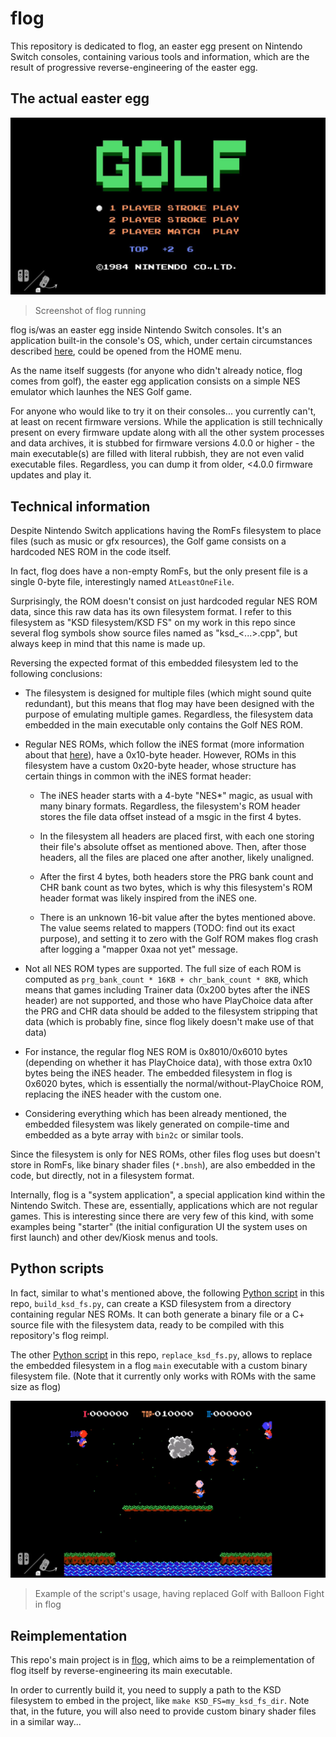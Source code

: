 # flog

This repository is dedicated to flog, an easter egg present on Nintendo Switch consoles, containing various tools and information, which are the result of progressive reverse-engineering of the easter egg.

## The actual easter egg

![res-1](resources/flog_original.jpg)

> Screenshot of flog running

flog is/was an easter egg inside Nintendo Switch consoles. It's an application built-in the console's OS, which, under certain circumstances described [here](https://switchbrew.org/w/index.php?title=Flog), could be opened from the HOME menu.

As the name itself suggests (for anyone who didn't already notice, flog comes from golf), the easter egg application consists on a simple NES emulator which launhes the NES Golf game.

For anyone who would like to try it on their consoles... you currently can't, at least on recent firmware versions. While the application is still technically present on every firmware update along with all the other system processes and data archives, it is stubbed for firmware versions 4.0.0 or higher - the main executable(s) are filled with literal rubbish, they are not even valid executable files. Regardless, you can dump it from older, <4.0.0 firmware updates and play it.

## Technical information

Despite Nintendo Switch applications having the RomFs filesystem to place files (such as music or gfx resources), the Golf game consists on a hardcoded NES ROM in the code itself.

In fact, flog does have a non-empty RomFs, but the only present file is a single 0-byte file, interestingly named `AtLeastOneFile`.

Surprisingly, the ROM doesn't consist on just hardcoded regular NES ROM data, since this raw data has its own filesystem format. I refer to this filesystem as "KSD filesystem/KSD FS" on my work in this repo since several flog symbols show source files named as "ksd_<...>.cpp", but always keep in mind that this name is made up.

Reversing the expected format of this embedded filesystem led to the following conclusions:

- The filesystem is designed for multiple files (which might sound quite redundant), but this means that flog may have been designed with the purpose of emulating multiple games. Regardless, the filesystem data embedded in the main executable only contains the Golf NES ROM.

- Regular NES ROMs, which follow the iNES format (more information about that [here](https://wiki.nesdev.com/w/index.php/INES)), have a 0x10-byte header. However, ROMs in this filesystem have a custom 0x20-byte header, whose structure has certain things in common with the iNES format header:

  - The iNES header starts with a 4-byte "NES*" magic, as usual with many binary formats. Regardless, the filesystem's ROM header stores the file data offset instead of a msgic in the first 4 bytes.

  - In the filesystem all headers are placed first, with each one storing their file's absolute offset as mentioned above. Then, after those headers, all the files are placed one after another, likely unaligned.

  - After the first 4 bytes, both headers store the PRG bank count and CHR bank count as two bytes, which is why this filesystem's ROM header format was likely inspired from the iNES one.

  - There is an unknown 16-bit value after the bytes mentioned above. The value seems related to mappers (TODO: find out its exact purpose), and setting it to zero with the Golf ROM makes flog crash after logging a "mapper 0xaa not yet" message.

 - Not all NES ROM types are supported. The full size of each ROM is computed as `prg_bank_count * 16KB + chr_bank_count * 8KB`, which means that games including Trainer data (0x200 bytes after the iNES header) are not supported, and those who have PlayChoice data after the PRG and CHR data should be added to the filesystem stripping that data (which is probably fine, since flog likely doesn't make use of that data)

 - For instance, the regular flog NES ROM is 0x8010/0x6010 bytes (depending on whether it has PlayChoice data), with those extra 0x10 bytes being the iNES header. The embedded filesystem in flog is 0x6020 bytes, which is essentially the normal/without-PlayChoice ROM, replacing the iNES header with the custom one.

 - Considering everything which has been already mentioned, the embedded filesystem was likely generated on compile-time and embedded as a byte array with `bin2c` or similar tools.

Since the filesystem is only for NES ROMs, other files flog uses but doesn't store in RomFs, like binary shader files (`*.bnsh`), are also embedded in the code, but directly, not in a filesystem format.

Internally, flog is a "system application", a special application kind within the Nintendo Switch. These are, essentially, applications which are not regular games. This is interesting since there are very few of this kind, with some examples being "starter" (the initial configuration UI the system uses on first launch) and other dev/Kiosk menus and tools.

## Python scripts

In fact, similar to what's mentioned above, the following [Python script](build_ksd_fs.py) in this repo, `build_ksd_fs.py`, can create a KSD filesystem from a directory containing regular NES ROMs. It can both generate a binary file or a C+ source file with the filesystem data, ready to be compiled with this repository's flog reimpl.

The other [Python script](replace_ksd_fs.py) in this repo, `replace_ksd_fs.py`, allows to replace the embedded filesystem in a flog `main` executable with a custom binary filesystem file. (Note that it currently only works with ROMs with the same size as flog)

![res-2](resources/flog_replace_fs.jpg)

> Example of the script's usage, having replaced Golf with Balloon Fight in flog

## Reimplementation

This repo's main project is in [flog](flog), which aims to be a reimplementation of flog itself by reverse-engineering its main executable.

In order to currently build it, you need to supply a path to the KSD filesystem to embed in the project, like `make KSD_FS=my_ksd_fs_dir`. Note that, in the future, you will also need to provide custom binary shader files in a similar way...